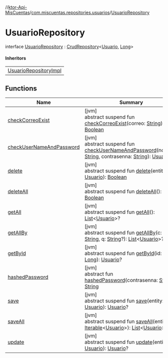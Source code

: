//[ktor-Api-MisCuentas](../../../index.md)/[com.miscuentas.repositories.usuarios](../index.md)/[UsuarioRepository](index.md)

# UsuarioRepository

interface [UsuarioRepository](index.md) : [CrudRepository](../../com.miscuentas.repositories.base/-crud-repository/index.md)&lt;[Usuario](../../com.miscuentas.models/-usuario/index.md), [Long](https://kotlinlang.org/api/latest/jvm/stdlib/kotlin/-long/index.html)&gt; 

#### Inheritors

| |
|---|
| [UsuarioRepositoryImpl](../-usuario-repository-impl/index.md) |

## Functions

| Name | Summary |
|---|---|
| [checkCorreoExist](check-correo-exist.md) | [jvm]<br>abstract suspend fun [checkCorreoExist](check-correo-exist.md)(correo: [String](https://kotlinlang.org/api/latest/jvm/stdlib/kotlin/-string/index.html)): [Boolean](https://kotlinlang.org/api/latest/jvm/stdlib/kotlin/-boolean/index.html) |
| [checkUserNameAndPassword](check-user-name-and-password.md) | [jvm]<br>abstract suspend fun [checkUserNameAndPassword](check-user-name-and-password.md)(nombre: [String](https://kotlinlang.org/api/latest/jvm/stdlib/kotlin/-string/index.html), contrasenna: [String](https://kotlinlang.org/api/latest/jvm/stdlib/kotlin/-string/index.html)): [Usuario](../../com.miscuentas.models/-usuario/index.md)? |
| [delete](index.md#651099931%2FFunctions%2F-1216412040) | [jvm]<br>abstract suspend fun [delete](index.md#651099931%2FFunctions%2F-1216412040)(entity: [Usuario](../../com.miscuentas.models/-usuario/index.md)): [Boolean](https://kotlinlang.org/api/latest/jvm/stdlib/kotlin/-boolean/index.html) |
| [deleteAll](../../com.miscuentas.repositories.base/-crud-repository/delete-all.md) | [jvm]<br>abstract suspend fun [deleteAll](../../com.miscuentas.repositories.base/-crud-repository/delete-all.md)(): [Boolean](https://kotlinlang.org/api/latest/jvm/stdlib/kotlin/-boolean/index.html) |
| [getAll](../../com.miscuentas.repositories.base/-crud-repository/get-all.md) | [jvm]<br>abstract suspend fun [getAll](../../com.miscuentas.repositories.base/-crud-repository/get-all.md)(): [List](https://kotlinlang.org/api/latest/jvm/stdlib/kotlin.collections/-list/index.html)&lt;[Usuario](../../com.miscuentas.models/-usuario/index.md)&gt;? |
| [getAllBy](../../com.miscuentas.repositories.base/-crud-repository/get-all-by.md) | [jvm]<br>abstract suspend fun [getAllBy](../../com.miscuentas.repositories.base/-crud-repository/get-all-by.md)(c: [String](https://kotlinlang.org/api/latest/jvm/stdlib/kotlin/-string/index.html), q: [String](https://kotlinlang.org/api/latest/jvm/stdlib/kotlin/-string/index.html)?): [List](https://kotlinlang.org/api/latest/jvm/stdlib/kotlin.collections/-list/index.html)&lt;[Usuario](../../com.miscuentas.models/-usuario/index.md)&gt;? |
| [getById](index.md#765309474%2FFunctions%2F-1216412040) | [jvm]<br>abstract suspend fun [getById](index.md#765309474%2FFunctions%2F-1216412040)(id: [Long](https://kotlinlang.org/api/latest/jvm/stdlib/kotlin/-long/index.html)): [Usuario](../../com.miscuentas.models/-usuario/index.md)? |
| [hashedPassword](hashed-password.md) | [jvm]<br>abstract fun [hashedPassword](hashed-password.md)(contrasenna: [String](https://kotlinlang.org/api/latest/jvm/stdlib/kotlin/-string/index.html)): [String](https://kotlinlang.org/api/latest/jvm/stdlib/kotlin/-string/index.html) |
| [save](index.md#373772781%2FFunctions%2F-1216412040) | [jvm]<br>abstract suspend fun [save](index.md#373772781%2FFunctions%2F-1216412040)(entity: [Usuario](../../com.miscuentas.models/-usuario/index.md)): [Usuario](../../com.miscuentas.models/-usuario/index.md)? |
| [saveAll](index.md#2125355730%2FFunctions%2F-1216412040) | [jvm]<br>abstract suspend fun [saveAll](index.md#2125355730%2FFunctions%2F-1216412040)(entities: [Iterable](https://kotlinlang.org/api/latest/jvm/stdlib/kotlin.collections/-iterable/index.html)&lt;[Usuario](../../com.miscuentas.models/-usuario/index.md)&gt;): [List](https://kotlinlang.org/api/latest/jvm/stdlib/kotlin.collections/-list/index.html)&lt;[Usuario](../../com.miscuentas.models/-usuario/index.md)&gt;? |
| [update](index.md#1193701305%2FFunctions%2F-1216412040) | [jvm]<br>abstract suspend fun [update](index.md#1193701305%2FFunctions%2F-1216412040)(entity: [Usuario](../../com.miscuentas.models/-usuario/index.md)): [Usuario](../../com.miscuentas.models/-usuario/index.md)? |
